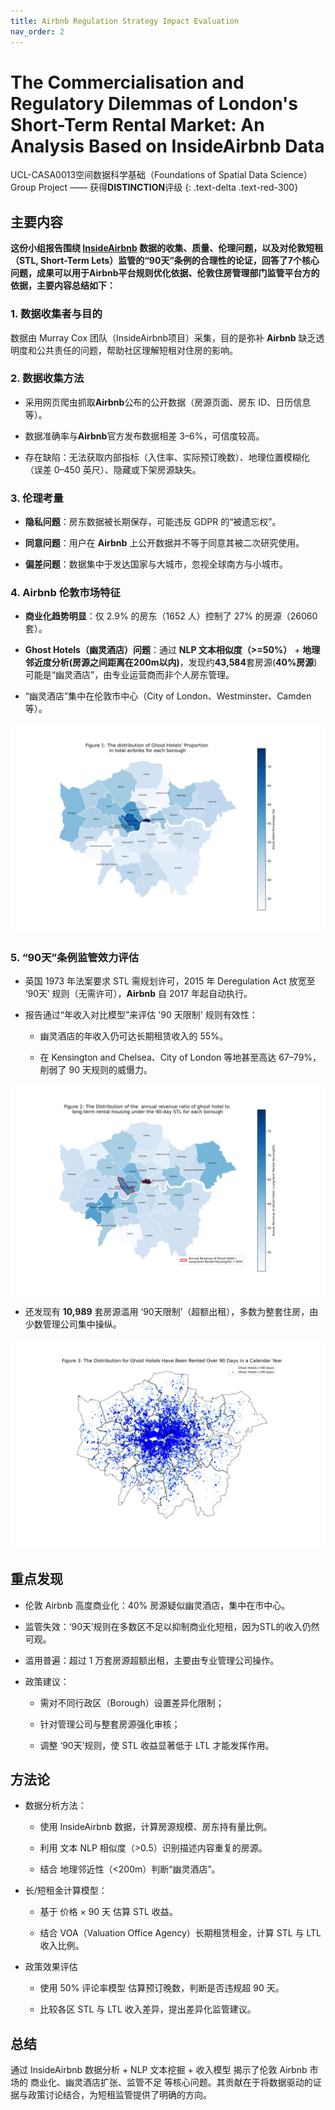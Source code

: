 ```yaml
---
title: Airbnb Regulation Strategy Impact Evaluation
nav_order: 2
---
```


# The Commercialisation and Regulatory Dilemmas of London's Short-Term Rental Market: An Analysis Based on InsideAirbnb Data

UCL-CASA0013空间数据科学基础（Foundations of Spatial Data Science）Group Project —— 获得**DISTINCTION**评级
{: .text-delta .text-red-300}

## 主要内容

**这份小组报告围绕 [InsideAirbnb](https://insideairbnb.com/explore/) 数据的收集、质量、伦理问题，以及对伦敦短租（STL, Short-Term Lets）监管的“90天”条例的合理性的论证，回答了7个核心问题，成果可以用于Airbnb平台规则优化依据、伦敦住房管理部门监管平台方的依据，主要内容总结如下：** 

### 1. 数据收集者与目的

数据由 Murray Cox 团队（InsideAirbnb项目）采集，目的是弥补 **Airbnb** 缺乏透明度和公共责任的问题，帮助社区理解短租对住房的影响。

### 2. 数据收集方法

- 采用网页爬虫抓取**Airbnb**公布的公开数据（房源页面、房东 ID、日历信息等）。

- 数据准确率与**Airbnb**官方发布数据相差 3–6%，可信度较高。

- 存在缺陷：无法获取内部指标（入住率、实际预订晚数）、地理位置模糊化（误差 0–450 英尺）、隐藏或下架房源缺失。

### 3. 伦理考量

- **隐私问题**：房东数据被长期保存，可能违反 GDPR 的“被遗忘权”。

- **同意问题**：用户在 **Airbnb** 上公开数据并不等于同意其被二次研究使用。

- **偏差问题**：数据集中于发达国家与大城市，忽视全球南方与小城市。

### 4. Airbnb 伦敦市场特征

- **商业化趋势明显**：仅 2.9% 的房东（1652 人）控制了 27% 的房源（26060 套）。

- **Ghost Hotels（幽灵酒店）问题**：通过 **NLP 文本相似度（>=50%）** + **地理邻近度分析(房源之间距离在200m以内)**，发现约**43,584**套房源(**40%房源**)可能是“幽灵酒店”，由专业运营商而非个人房东管理。

- “幽灵酒店”集中在伦敦市中心（City of London、Westminster、Camden 等）。
  
![各区幽灵酒店占比分布](ghProportionPlot.jpg)

### 5. “90天”条例监管效力评估

- 英国 1973 年法案要求 STL 需规划许可，2015 年 Deregulation Act 放宽至 ‘90天’ 规则（无需许可），**Airbnb** 自 2017 年起自动执行。

- 报告通过“年收入对比模型”来评估 '90 天限制' 规则有效性：
  
  - 幽灵酒店的年收入仍可达长期租赁收入的 55%。
  
  - 在 Kensington and Chelsea、City of London 等地甚至高达 67–79%，削弱了 90 天规则的威慑力。

![各区幽灵酒店收入与长期租赁收入比例](ghRevenue_ratioPlot.jpg)

- 还发现有 **10,989** 套房源滥用 ‘90天限制’（超额出租），多数为整套住房，由少数管理公司集中操纵。

![滥用 ‘90天’ 规则的房源分布](ghOver90.jpg)

## 重点发现

- 伦敦 Airbnb 高度商业化：40% 房源疑似幽灵酒店，集中在市中心。

- 监管失效：‘90天’规则在多数区不足以抑制商业化短租，因为STL的收入仍然可观。

- 滥用普遍：超过 1 万套房源超额出租，主要由专业管理公司操作。

- 政策建议：
  
  - 需对不同行政区（Borough）设置差异化限制；

  - 针对管理公司与整套房源强化审核；

  - 调整 ‘90天’规则，使 STL 收益显著低于 LTL 才能发挥作用。


## 方法论
- 数据分析方法：

  - 使用 InsideAirbnb 数据，计算房源规模、房东持有量比例。

  - 利用 文本 NLP 相似度（>0.5）识别描述内容重复的房源。

  - 结合 地理邻近性（<200m）判断“幽灵酒店”。

- 长/短租金计算模型：
  
  - 基于 价格 × 90 天 估算 STL 收益。

  - 结合 VOA（Valuation Office Agency）长期租赁租金，计算 STL 与 LTL 收入比例。

- 政策效果评估

  - 使用 50% 评论率模型 估算预订晚数，判断是否违规超 90 天。

  - 比较各区 STL 与 LTL 收入差异，提出差异化监管建议。

## 总结

通过 InsideAirbnb 数据分析 + NLP 文本挖掘 + 收入模型 揭示了伦敦 Airbnb 市场的 商业化、幽灵酒店扩张、监管不足 等核心问题。其贡献在于将数据驱动的证据与政策讨论结合，为短租监管提供了明确的方向。
